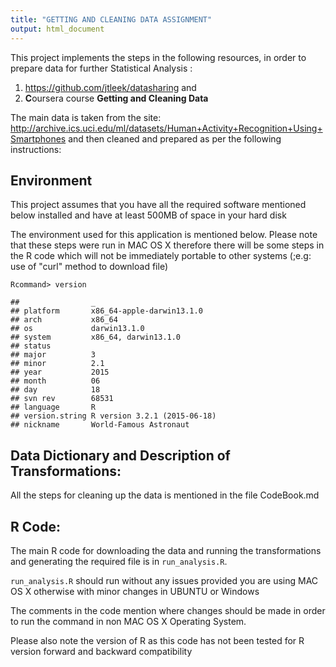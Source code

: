 ```yaml
---
title: "GETTING AND CLEANING DATA ASSIGNMENT"
output: html_document
---
```


This project implements the steps in the following resources, in order to prepare data for further Statistical Analysis :

1. <https://github.com/jtleek/datasharing> and 
2. **C**oursera course **Getting and Cleaning Data**

The main data is taken from the site: <http://archive.ics.uci.edu/ml/datasets/Human+Activity+Recognition+Using+Smartphones> and then cleaned and prepared as per the following instructions:

## Environment

This project assumes that you have all the required software mentioned below installed and have at least 500MB of space in your hard disk

The environment used for this application is mentioned below. Please note that these steps were run in MAC OS X therefore there will be some steps in the R code which will not be immediately portable to other systems (;e.g: use of "curl" method to download file)

```
Rcommand> version
```

```
##                _                           
## platform       x86_64-apple-darwin13.1.0   
## arch           x86_64                      
## os             darwin13.1.0                
## system         x86_64, darwin13.1.0        
## status                                     
## major          3                           
## minor          2.1                         
## year           2015                        
## month          06                          
## day            18                          
## svn rev        68531                       
## language       R                           
## version.string R version 3.2.1 (2015-06-18)
## nickname       World-Famous Astronaut
```


## Data Dictionary and Description of Transformations:

All the steps for cleaning up the data is mentioned in the file CodeBook.md

## R Code:

The main R code for downloading the data and running the transformations and generating the required file is in `run_analysis.R`. 

`run_analysis.R` should run without any issues provided you are using MAC OS X otherwise with minor changes in UBUNTU or Windows

The comments in the code mention where changes should be made in order to run the command in non MAC OS X Operating System.

Please also note the version of R  as this code has not been tested for R version forward and backward compatibility
